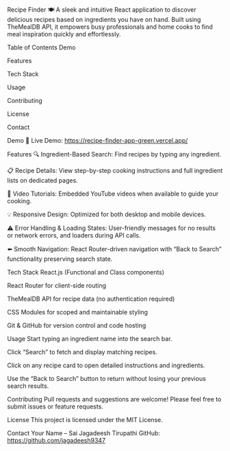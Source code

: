 Recipe Finder 🍽️
A sleek and intuitive React application to discover delicious recipes based on ingredients you have on hand. Built using TheMealDB API, it empowers busy professionals and home cooks to find meal inspiration quickly and effortlessly.

Table of Contents
Demo

Features

Tech Stack

Usage

Contributing

License

Contact

Demo
🔗 Live Demo: https://recipe-finder-app-green.vercel.app/

Features
🔍 Ingredient-Based Search: Find recipes by typing any ingredient.

📋 Recipe Details: View step-by-step cooking instructions and full ingredient lists on dedicated pages.

🎥 Video Tutorials: Embedded YouTube videos when available to guide your cooking.

💡 Responsive Design: Optimized for both desktop and mobile devices.

⚠️ Error Handling & Loading States: User-friendly messages for no results or network errors, and loaders during API calls.

⬅️ Smooth Navigation: React Router-driven navigation with “Back to Search” functionality preserving search state.

Tech Stack
React.js (Functional and Class components)

React Router for client-side routing

TheMealDB API for recipe data (no authentication required)

CSS Modules for scoped and maintainable styling

Git & GitHub for version control and code hosting

Usage
Start typing an ingredient name into the search bar.

Click “Search” to fetch and display matching recipes.

Click on any recipe card to open detailed instructions and ingredients.

Use the “Back to Search” button to return without losing your previous search results.

Contributing
Pull requests and suggestions are welcome! Please feel free to submit issues or feature requests.

License
This project is licensed under the MIT License.

Contact
Your Name – Sai Jagadeesh Tirupathi
GitHub: https://github.com/jagadeesh9347
